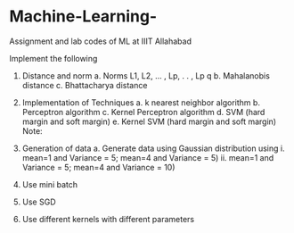 # Machine-Learning-
Assignment and lab codes of ML at IIIT Allahabad


Implement the following
1. Distance and norm
a. Norms L1, L2, ... , Lp, . . , Lp
q
b. Mahalanobis distance
c. Bhattacharya distance
2. Implementation of Techniques
a. k nearest neighbor algorithm
b. Perceptron algorithm
c. Kernel Perceptron algorithm
d. SVM (hard margin and soft margin)
e. Kernel SVM (hard margin and soft margin)
Note:
1. Generation of data
a. Generate data using Gaussian distribution using
i. mean=1 and Variance = 5; mean=4 and Variance = 5)
ii. mean=1 and Variance = 5; mean=4 and Variance = 10)

2. Use mini batch
3. Use SGD
4. Use different kernels with different parameters
